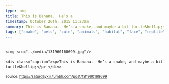 ```yaml
---
type: img
title: This is Banana.  He’s a
timestamp: October 26th, 2015 11:23am
summary: This is Banana.  He’s a snake, and maybe a bit turtle&hellip;</p> 
tags: ["snake", "pets", "cute", "animals", "habitat", "face", "reptile", "sunny", "cozy", "photography]
---
```


                
                
                
                                                                                        <img src="../media/131960168699.jpg"/>
                                                                                          <div class="caption"><p>This is Banana.  He’s a snake, and maybe a bit turtle&hellip;</p> </div>
                                    
                
                
                
                
                                
<small>source: https://saturdayxiii.tumblr.com/post/131960168699</small>